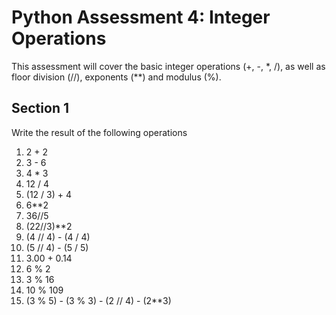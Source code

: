 # Python Assessment 4: Integer Operations
This assessment will cover the basic integer operations (+, -, *, /), as well as floor division (//), exponents (\*\*) and modulus (%).

## Section 1
Write the result of the following operations

1. 2 + 2
2. 3 - 6
3. 4 * 3
4. 12 / 4
5. (12 / 3) + 4
6. 6\*\*2
7. 36//5
8. (22//3)\*\*2
9. (4 // 4) - (4 / 4)
10. (5 // 4) - (5 / 5)
11. 3.00 + 0.14
12. 6 % 2
13. 3 % 16
14. 10 % 109
15. (3 % 5) - (3 % 3) - (2 // 4) - (2\*\*3)
